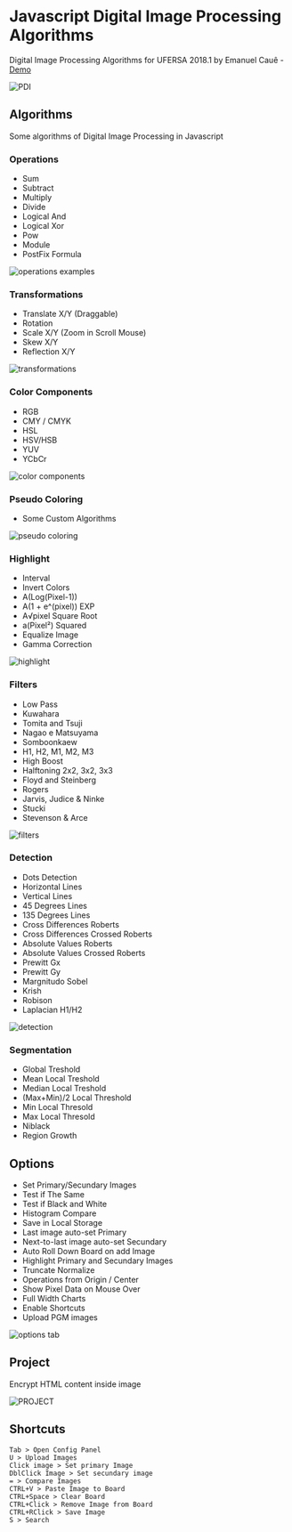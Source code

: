 # Javascript Digital Image Processing Algorithms
Digital Image Processing Algorithms for UFERSA 2018.1 by Emanuel Cauê - [Demo](https://javascript-dip-algorithms.vercel.app/) 

![PDI](https://user-images.githubusercontent.com/8796757/54609607-143ef000-4a32-11e9-8273-93f8e946f9f3.gif)

## Algorithms
Some algorithms of Digital Image Processing in Javascript

### Operations

- Sum
- Subtract 
- Multiply
- Divide 
- Logical And
- Logical Xor
- Pow
- Module
- PostFix Formula

![operations examples](https://user-images.githubusercontent.com/8796757/47439785-59ad0900-d783-11e8-920b-ad318a84f796.png)

### Transformations

- Translate X/Y (Draggable)
- Rotation
- Scale X/Y (Zoom in Scroll Mouse)
- Skew X/Y
- Reflection X/Y

![transformations](https://user-images.githubusercontent.com/8796757/47439954-a8f33980-d783-11e8-9db1-66467ffa5e08.png)

### Color Components

- RGB
- CMY / CMYK
- HSL
- HSV/HSB
- YUV
- YCbCr

![color components](https://user-images.githubusercontent.com/8796757/47440355-5ebe8800-d784-11e8-8e38-fc0df733e811.png)

### Pseudo Coloring

- Some Custom Algorithms 

![pseudo coloring](https://user-images.githubusercontent.com/8796757/47440518-b5c45d00-d784-11e8-84fa-87d5acdb941d.png)

### Highlight

- Interval
- Invert Colors
- A(Log(Pixel-1))
- A(1 + e^(pixel)) EXP
- A√pixel Square Root
- a(Pixel²) Squared
- Equalize Image
- Gamma Correction

![highlight](https://user-images.githubusercontent.com/8796757/47440645-f7550800-d784-11e8-827a-127ff5b59e25.png)

### Filters

- Low Pass
- Kuwahara
- Tomita and Tsuji
- Nagao e Matsuyama
- Somboonkaew
- H1, H2, M1, M2, M3
- High Boost
- Halftoning 2x2, 3x2, 3x3
- Floyd and Steinberg
- Rogers
- Jarvis, Judice & Ninke
- Stucki
- Stevenson & Arce

![filters](https://user-images.githubusercontent.com/8796757/47441117-dfca4f00-d785-11e8-8c29-bf8570a7e06f.png)

### Detection

- Dots Detection
- Horizontal Lines
- Vertical Lines
- 45 Degrees Lines
- 135 Degrees Lines
- Cross Differences Roberts
- Cross Differences Crossed Roberts
- Absolute Values Roberts
- Absolute Values Crossed Roberts
- Prewitt Gx
- Prewitt Gy
- Margnitudo Sobel
- Krish
- Robison
- Laplacian H1/H2

![detection](https://user-images.githubusercontent.com/8796757/47441588-d7264880-d786-11e8-9338-f85d5d1c8be1.png)

### Segmentation

- Global Treshold
- Mean Local Treshold
- Median Local Treshold
- (Max+Min)/2 Local Threshold
- Min Local Thresold
- Max Local Thresold
- Niblack
- Region Growth

## Options

- Set Primary/Secundary Images
- Test if The Same
- Test if Black and White
- Histogram Compare
- Save in Local Storage
- Last image auto-set Primary
- Next-to-last image auto-set Secundary
- Auto Roll Down Board on add Image
- Highlight Primary and Secundary Images
- Truncate Normalize
- Operations from Origin / Center
- Show Pixel Data on Mouse Over
- Full Width Charts
- Enable Shortcuts
- Upload PGM images

![options tab](https://user-images.githubusercontent.com/8796757/47442116-23be5380-d788-11e8-91e1-a6873edbc93b.png)

## Project
Encrypt HTML content inside image

![PROJECT](https://user-images.githubusercontent.com/8796757/54610146-253c3100-4a33-11e9-9717-e5ce5dc1dc4a.gif)

## Shortcuts

```
Tab > Open Config Panel
U > Upload Images
Click image > Set primary Image
DblClick Image > Set secundary image
= > Compare Images
CTRL+V > Paste Image to Board
CTRL+Space > Clear Board
CTRL+Click > Remove Image from Board
CTRL+RClick > Save Image
S > Search
```

